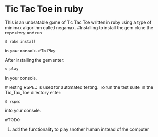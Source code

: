 # Tic Tac Toe in ruby
This is an unbeatable game of Tic Tac Toe written in ruby using a type of minimax algorithm called negamax.
#Installing
to install the gem clone the repository and run
```
$ rake install
```
in your console.
#To Play

After installing the gem enter:
```
$ play
```
in your console.

#Testing
RSPEC is used for automated testing. To run the test suite, in the Tic_Tac_Toe directory enter:
```
$ rspec
```
into your console.

#TODO
1. add the functionality to play another human instead of the computer

